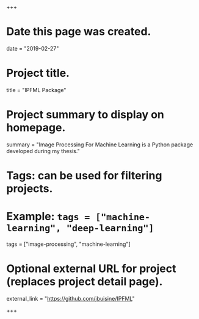 +++
# Date this page was created.
date = "2019-02-27"

# Project title.
title = "IPFML Package"

# Project summary to display on homepage.
summary = "Image Processing For Machine Learning is a Python package developed during my thesis."

# Tags: can be used for filtering projects.
# Example: `tags = ["machine-learning", "deep-learning"]`
tags = ["image-processing", "machine-learning"]

# Optional external URL for project (replaces project detail page).
external_link = "https://github.com/jbuisine/IPFML"

+++

